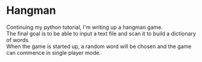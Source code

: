 # Hangman
Continuing my python tutorial, I'm writing up a hangman game.  
The final goal is to be able to input a text file and
scan it to build a dictionary of words.  
When the game is started up, a random word will be chosen and the game can commence
in single player mode.
